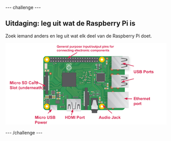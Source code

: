 \--- challenge \---

## Uitdaging: leg uit wat de Raspberry Pi is

Zoek iemand anders en leg uit wat elk deel van de Raspberry Pi doet.

![screenshot](images/pi-labelled-names.png)

\--- /challenge \---